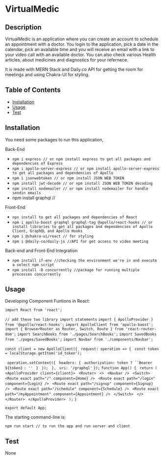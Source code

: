 # VirtualMedic

## Description

VirtualMedic is an application where you can create an account to schedule an appointment with a doctor. You login to the application, pick a date in the calendar, pick an available time and you will receive an email with a link to your video call with an available doctor.
You can also check various Health articles, about medicines and diagnostics for your refernece.

It is made with MERN Stack and Daily.co API for getting the room for meetings and using Chakra-UI for styling.

## Table of Contents

- [Installation](#installation)
- [Usage](#usage)
- [Test](#Test)

## Installation

You need some packages to run this application,

Back-End

- `npm i express // or npm install express to get all packages and dependencies of Express`
- `npm i apollo-server-express // or npm install apollo-server-express to get all packages and dependencies of Apollo`
- `npm i jsonwebtoken // or npm install JSON WEB TOKEN `
- `npm install jwt-decode // or npm install JSON WEB TOKEN decoding `
- `npm install nodemailer // or npm install nodemailer for handle sendin emails `
- npm install graphql // 

Front-End

- `npx install to get all packages and dependencies of React`
- `npm i apollo-boost graphql graphql-tag @apollo/react-hooks // or install libraries to get all packages and dependencies of Apollo Client, GraphQL and Apollo Hooks`
- `npm i @chakra-ui/react // for styling`
- `npm i @daily-co/daily-js //API for get access to video meeting`

Back-end and Front-End Integration

- `npm install if-env //checking the environment we're in and execute a select npm script`
- `npm install -D concurrently //package for running multiple processes concurrently`

## Usage

Developing Component Funtions in React:

`import React from 'react';`

`// add these two library import statements`
`import { ApolloProvider } from '@apollo/react-hooks';`
`import ApolloClient from 'apollo-boost';`
`import { BrowserRouter as Router, Switch, Route } from 'react-router-dom';`
`import SearchBooks from './pages/SearchBooks';`
`import SavedBooks from './pages/SavedBooks';`
`import Navbar from './components/Navbar';`

`const client = new ApolloClient({`
` request: operation => {`
` const token = localStorage.getItem('id_token');`

` operation.setContext({`
` headers: {`
` authorization: token ? ``Bearer ${token}` `: ''`
` }`
` });`
` },`
` uri: '/graphql'`
`});`
`function App() {`
` return (`
` <ApolloProvider client={client}>`
` <Router>`
` <>`
` <Navbar />`
` <Switch>`
` <Route exact path="/" component={Home} />`
` <Route exact path="/login" component={Login} />`
` <Route exact path="/signup" component={Signup} />`
` <Route exact path="/schedule" component={Schedule} />`
` <Route exact path="/myAppointment" component={Appointment} />`
` </Switch>`
` </>`
` </Router>`
` </ApolloProvider>`
` );`
`}`

`export default App;`

The starting command-line is:

`npm run start // to run the app and run server and client`

## Test

None
